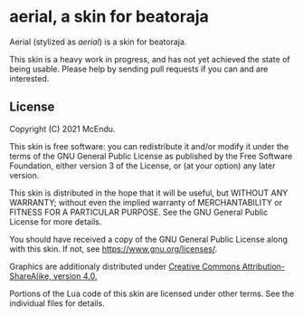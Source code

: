 # aerial, a skin for beatoraja

Aerial (stylized as *aerial*) is a skin for beatoraja.

This skin is a heavy work in progress, and has not yet achieved the
state of being usable. Please help by sending pull requests if you can
and are interested.

## License

Copyright (C) 2021 McEndu.

This skin is free software: you can redistribute it and/or modify
it under the terms of the GNU General Public License as published by
the Free Software Foundation, either version 3 of the License, or
(at your option) any later version.

This skin is distributed in the hope that it will be useful,
but WITHOUT ANY WARRANTY; without even the implied warranty of
MERCHANTABILITY or FITNESS FOR A PARTICULAR PURPOSE.  See the
GNU General Public License for more details.

You should have received a copy of the GNU General Public License
along with this skin.  If not, see <https://www.gnu.org/licenses/>.

Graphics are additionaly distributed under [Creative Commons
Attribution-ShareAlike, version 4.0.][BY-SA]

Portions of the Lua code of this skin are licensed under other
terms. See the individual files for details.

[BY-SA]: https://creativecommons.org/licenses/by-sa/4.0/

